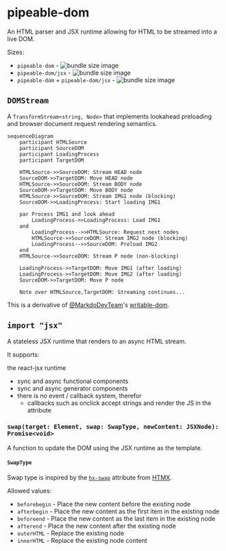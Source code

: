 # pipeable-dom

An HTML parser and JSX runtime allowing for HTML to be streamed into a live DOM.

Sizes:

- `pipeable-dom` - ![bundle size image](https://deno.bundlejs.com/badge?q=pipeable-dom@0.0.8)
- `pipeable-dom/jsx` - ![bundle size image](https://deno.bundlejs.com/badge?q=pipeable-dom@0.0.8/jsx)
- `pipeable-dom` + `pipeable-dom/jsx` - ![bundle size image](https://deno.bundlejs.com/badge?q=pipeable-dom@0.0.8,pipeable-dom@0.0.8/jsx)

## `DOMStream`

A `TransformStream<string, Node>` that implements lookahead preloading and browser document request rendering semantics.

```mermaid
sequenceDiagram
    participant HTMLSource
    participant SourceDOM
    participant LoadingProcess
    participant TargetDOM

    HTMLSource->>SourceDOM: Stream HEAD node
    SourceDOM->>TargetDOM: Move HEAD node
    HTMLSource->>SourceDOM: Stream BODY node
    SourceDOM->>TargetDOM: Move BODY node
    HTMLSource->>SourceDOM: Stream IMG1 node (blocking)
    SourceDOM->>LoadingProcess: Start loading IMG1

    par Process IMG1 and look ahead
        LoadingProcess->>LoadingProcess: Load IMG1
    and
        LoadingProcess-->>HTMLSource: Request next nodes
        HTMLSource->>SourceDOM: Stream IMG2 node (blocking)
        LoadingProcess-->>SourceDOM: Preload IMG2
    end
    HTMLSource->>SourceDOM: Stream P node (non-blocking)

    LoadingProcess->>TargetDOM: Move IMG1 (after loading)
    LoadingProcess->>TargetDOM: Move IMG2 (after loading)
    SourceDOM->>TargetDOM: Move P node

    Note over HTMLSource,TargetDOM: Streaming continues...
```

This is a derivative of [@MarkdoDevTeam](https://x.com/MarkoDevTeam)'s [writable-dom](https://github.com/marko-js/writable-dom).

## `import "jsx"`

A stateless JSX runtime that renders to an async HTML stream.

It supports:

the react-jsx runtime

- sync and async functional components
- sync and async generator components
- there is no event / callback system, therefor
  - callbacks such as onclick accept strings and render the JS in the attribute

### `swap(target: Element, swap: SwapType, newContent: JSXNode):  Promise<void>`

A function to update the DOM using the JSX runtime as the template.

#### `SwapType`

Swap type is inspired by the [`hx-swap`](https://htmx.org/attributes/hx-swap/) attribute from [HTMX](https://htmx.org/).

Allowed values:

- `beforebegin` - Place the new content before the existing node
- `afterbegin` - Place the new content as the first item in the existing node
- `beforeend` - Place the new content as the last item in the existing node
- `afterend` - Place the new content after the existing node
- `outerHTML` - Replace the existing node
- `innerHTML` - Replace the existing node content

